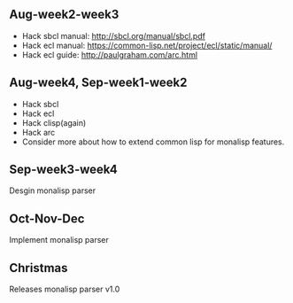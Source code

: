 
## Aug-week2-week3
- Hack sbcl manual: http://sbcl.org/manual/sbcl.pdf
- Hack ecl manual: https://common-lisp.net/project/ecl/static/manual/
- Hack ecl guide: http://paulgraham.com/arc.html

## Aug-week4, Sep-week1-week2
- Hack sbcl
- Hack ecl
- Hack clisp(again)
- Hack arc
- Consider more about how to extend common lisp for monalisp features. 

## Sep-week3-week4
Desgin monalisp parser

## Oct-Nov-Dec
Implement monalisp parser

## Christmas
Releases monalisp parser v1.0
